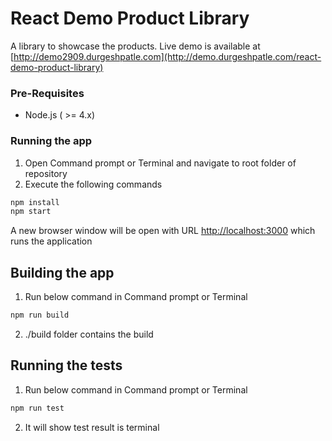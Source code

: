 # React Demo Product Library

A library to showcase the products. Live demo is available at [http://demo2909.durgeshpatle.com](http://demo.durgeshpatle.com/react-demo-product-library)

### Pre-Requisites

* Node.js ( >= 4.x)

### Running the app
1. Open Command prompt or Terminal and navigate to root folder of repository
2. Execute the following commands
```javascript
npm install
npm start
```

A new browser window will be open with URL [http://localhost:3000](http://localhost:3000) which runs the application

## Building the app
1. Run below command in Command prompt or Terminal
```javascript
npm run build
```
2. ./build folder contains the build

## Running the tests
1. Run below command in Command prompt or Terminal
```javascript
npm run test
```
2. It will show test result is terminal